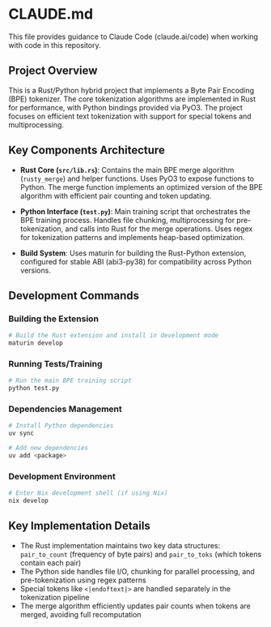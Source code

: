 # CLAUDE.md

This file provides guidance to Claude Code (claude.ai/code) when working with code in this repository.

## Project Overview

This is a Rust/Python hybrid project that implements a Byte Pair Encoding (BPE) tokenizer. The core tokenization algorithms are implemented in Rust for performance, with Python bindings provided via PyO3. The project focuses on efficient text tokenization with support for special tokens and multiprocessing.

## Key Components Architecture

- **Rust Core (`src/lib.rs`)**: Contains the main BPE merge algorithm (`rusty_merge`) and helper functions. Uses PyO3 to expose functions to Python. The merge function implements an optimized version of the BPE algorithm with efficient pair counting and token updating.

- **Python Interface (`test.py`)**: Main training script that orchestrates the BPE training process. Handles file chunking, multiprocessing for pre-tokenization, and calls into Rust for the merge operations. Uses regex for tokenization patterns and implements heap-based optimization.

- **Build System**: Uses maturin for building the Rust-Python extension, configured for stable ABI (abi3-py38) for compatibility across Python versions.

## Development Commands

### Building the Extension
```bash
# Build the Rust extension and install in development mode
maturin develop
```

### Running Tests/Training
```bash
# Run the main BPE training script
python test.py
```

### Dependencies Management
```bash
# Install Python dependencies
uv sync

# Add new dependencies
uv add <package>
```

### Development Environment
```bash
# Enter Nix development shell (if using Nix)
nix develop
```

## Key Implementation Details

- The Rust implementation maintains two key data structures: `pair_to_count` (frequency of byte pairs) and `pair_to_toks` (which tokens contain each pair)
- The Python side handles file I/O, chunking for parallel processing, and pre-tokenization using regex patterns
- Special tokens like `<|endoftext|>` are handled separately in the tokenization pipeline
- The merge algorithm efficiently updates pair counts when tokens are merged, avoiding full recomputation